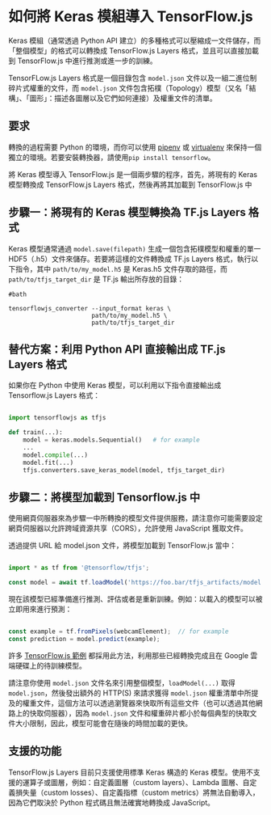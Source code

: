 # 如何將 Keras 模組導入 TensorFlow.js

Keras 模組（通常透過 Python API 建立）的多種格式可以壓縮成一文件儲存，而「整個模型」的格式可以轉換成 TensorFlow.js Layers 格式，並且可以直接加載到 TensorFlow.js 中進行推測或進一步的訓練。

TensorFLow.js Layers 格式是一個目錄包含 `model.json` 文件以及一組二進位制碎片式權重的文件，而 `model.json` 文件包含拓樸（Topology）模型（又名「結構」、「圖形」：描述各圖層以及它們如何連接）及權重文件的清單。

## 要求

轉換的過程需要 Python 的環境，而你可以使用 [pipenv](https://github.com/pypa/pipenv) 或 [virtualenv](https://virtualenv.pypa.io/en/stable/) 來保持一個獨立的環境。若要安裝轉換器，請使用`pip install tensorflow`。

將 Keras 模型導入 TensorFlow.js 是一個兩步驟的程序，首先，將現有的 Keras 模型轉換成 TensorFlow.js Layers 格式，然後再將其加載到 TensorFlow.js 中


## 步驟一：將現有的 Keras 模型轉換為 TF.js Layers 格式

Keras 模型通常通過 `model.save(filepath)` 生成一個包含拓樸模型和權重的單一 HDF5（.h5）文件來儲存。若要將這樣的文件轉換成 TF.js Layers 格式，執行以下指令，其中 `path/to/my_model.h5` 是 Keras.h5 文件存取的路徑，而 `path/to/tfjs_target_dir` 是 TF.js 輸出所存放的目錄：
```
#bath 

tensorflowjs_converter --input_format keras \
                       path/to/my_model.h5 \
                       path/to/tfjs_target_dir
```
## 替代方案：利用 Python API 直接輸出成 TF.js Layers 格式
如果你在 Python 中使用 Keras 模型，可以利用以下指令直接輸出成 Tensorflow.js Layers 格式：
```Python

import tensorflowjs as tfjs

def train(...):
    model = keras.models.Sequential()   # for example
    ...
    model.compile(...)
    model.fit(...)
    tfjs.converters.save_keras_model(model, tfjs_target_dir)
```
## 步驟二：將模型加載到 Tensorflow.js 中
使用網頁伺服器來為步驟一中所轉換的模型文件提供服務，請注意你可能需要設定網頁伺服器以允許跨域資源共享（CORS），允許使用 JavaScript 獲取文件。

透過提供 URL 給 model.json 文件，將模型加載到 TensorFlow.js 當中：

``` JavaScript

import * as tf from '@tensorflow/tfjs';

const model = await tf.loadModel('https://foo.bar/tfjs_artifacts/model.json');
```

現在該模型已經準備進行推測、評估或者是重新訓練。例如：以載入的模型可以被立即用來進行預測：

```JavaScript

const example = tf.fromPixels(webcamElement);  // for example
const prediction = model.predict(example);
```

許多 [TensorFlow.js 範例](https://github.com/tensorflow/tfjs-examples) 都採用此方法，利用那些已經轉換完成且在 Google 雲端硬碟上的待訓練模型。

請注意你使用 `model.json` 文件名來引用整個模型，`loadModel(...)` 取得 `model.json`，然後發出額外的 HTTP(S) 來請求獲得 `model.json` 權重清單中所提及的權重文件，這個方法可以透過瀏覽器來快取所有這些文件（也可以透過其他網路上的快取伺服器），因為 `model.json` 文件和權重碎片都小於每個典型的快取文件大小限制，因此，模型可能會在隨後的時間加載的更快。

## 支援的功能

TensorFlow.js Layers 目前只支援使用標準 Keras 構造的 Keras 模型。使用不支援的運算子或圖層，例如：自定義圖層（custom layers）、Lambda 圖層、自定義損失量（custom losses）、自定義指標（custom metrics）將無法自動導入，因為它們取決於 Python 程式碼且無法確實地轉換成 JavaScript。